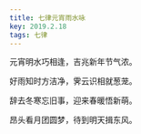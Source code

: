 ```yaml
---
title: 七律元宵雨水咏
key: 2019.2.18
tags: 七律
---
```


元宵明水巧相逢，吉兆新年节气浓。

好雨知时方洁净，霁云识相就葱茏。

辞去冬寒忘旧事，迎来春暖悟新萌。

昂头看月团圆梦，待到明天揖东风。

</br>

